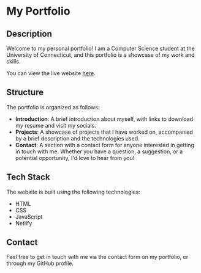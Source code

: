 # My Portfolio

## Description

Welcome to my personal portfolio! I am a Computer Science student at the University of Connecticut, and this portfolio is a showcase of my work and skills.

You can view the live website [here](http://mswan.dev).

## Structure

The portfolio is organized as follows:

- **Introduction**: A brief introduction about myself, with links to download my resume and visit my socials.
- **Projects**: A showcase of projects that I have worked on, accompanied by a brief description and the technologies used.
- **Contact**: A section with a contact form for anyone interested in getting in touch with me. Whether you have a question, a suggestion, or a potential opportunity, I'd love to hear from you!

## Tech Stack

The website is built using the following technologies:

- HTML
- CSS
- JavaScript
- Netlify

## Contact

Feel free to get in touch with me via the contact form on my portfolio, or through my GitHub profile.
